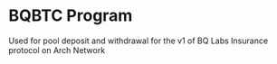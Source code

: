 # BQBTC Program

Used for pool deposit and withdrawal for the v1 of BQ Labs Insurance protocol on Arch Network
